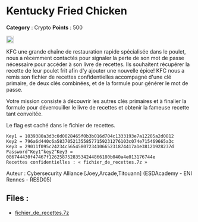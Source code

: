 # Kentucky Fried Chicken

**Category** : Crypto
**Points** : 500

<img src="https://cdn.iconscout.com/icon/free/png-256/free-france-flag-country-nation-empire-36011.png?f=webp" width="20" height="20"/>

KFC une grande chaîne de restauration rapide spécialisée dans le poulet, nous a récemment contactés pour signaler la perte de son mot de passe nécessaire pour accéder à son livre de recettes.
Ils souhaitent récupérer la recette de leur poulet frit afin d'y ajouter une nouvelle épice!
KFC nous a remis son fichier de recettes confidentielles accompagné d'une clé primaire, de deux clés combinées, et de la formule pour générer le mot de passe.

Votre mission consiste à découvrir les autres clés primaires et à finalier la formule pour déverrouiller le livre de recettes et obtenir la fameuse recette tant convoitée.

Le flag est caché dans le fichier de recettes.


```
Key1 = 1039380a3d3c0d0028465f0b3b016d704c1333193e7a12205a2d0812
Key2 = 796a6d440c6a583705213558577159231276103c074e715469665a3c
Key3 = 29011f095c24234c5654580723410665231874417a1e38121928237d
Password^Key1^key2^Key3 = 086744430f47467f12625875283534244866180b040a4e013176744e
Recettes confidentielles : « fichier_de_recettes.7z »

```

Auteur : Cybersecurity Alliance [Joey,Arcade,Titouann] (ESDAcademy - ENI Rennes - RESD05)


## Files : 
 - [fichier_de_recettes.7z](./fichier_de_recettes.7z)


